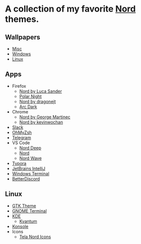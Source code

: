 # A collection of my favorite [Nord](https://www.nordtheme.com/) themes.

## Wallpapers
  - [Misc](/wallpaper/misc)
  - [Windows](/wallpaper/windows)
  - [Linux](/wallpaper/linux)

## Apps
- Firefox
  - [Nord by Luca Sander](https://addons.mozilla.org/en-US/firefox/addon/nord123/?utm_content=addons-manager-reviews-link&utm_medium=firefox-browser&utm_source=firefox-browser)
  - [Polar Night](https://addons.mozilla.org/en-US/firefox/addon/nord-polar-night-theme/?utm_source=addons.mozilla.org&utm_medium=referral&utm_content=search)
  - [Nord by dragonejt](https://addons.mozilla.org/en-US/firefox/addon/nord-firefox/?utm_source=addons.mozilla.org&utm_medium=referral&utm_content=search)
  - [Arc Dark](https://addons.mozilla.org/en-US/firefox/addon/arc-dark-theme-we/?utm_source=addons.mozilla.org&utm_medium=referral&utm_content=search)
- Chrome
  - [Nord by George Martinec](https://chrome.google.com/webstore/detail/google-chrome-nord-theme/honjmojpikfebagfakclmgbcchedenbo?hl=en)
  - [Nord by kevinwochan](https://chrome.google.com/webstore/detail/nord/abehfkkfjlplnjadfcjiflnejblfmmpj)
- [Slack](https://www.nordtheme.com/docs/ports/slack/installation)
- [OhMyZsh](https://github.com/fxbrit/nord-extended)
- [Telegram](https://t.me/addtheme/GFxDRljkIFkj2cCB)
- VS Code
  - [Nord Deep](https://marketplace.visualstudio.com/items?itemName=marlosirapuan.nord-deep)
  - [Nord](https://marketplace.visualstudio.com/items?itemName=arcticicestudio.nord-visual-studio-code)
  - [Nord Wave](https://marketplace.visualstudio.com/items?itemName=dnlytras.nord-wave)
- [Typora](https://github.com/ChristosBouronikos/typora-nord-theme/)
- [JetBrains IntelliJ](https://plugins.jetbrains.com/plugin/10321-nord)
- [Windows Terminal](https://github.com/thismat/nord-windows-terminal)
- [BetterDiscord](https://betterdiscord.app/theme/Nordic)
  
## Linux
- [GTK Theme](https://www.gnome-look.org/p/1267246/)
- [GNOME Terminal](https://github.com/nordtheme/gnome-terminal)
- [KDE]([https://github.com/EliverLara/Nordic](https://www.pling.com/p/1326896/))
  - [Kvantum](https://store.kde.org/p/1326272/)
- [Konsole](https://github.com/nordtheme/konsole)
- Icons
  - [Tela Nord Icons](https://www.gnome-look.org/p/1279924/)
